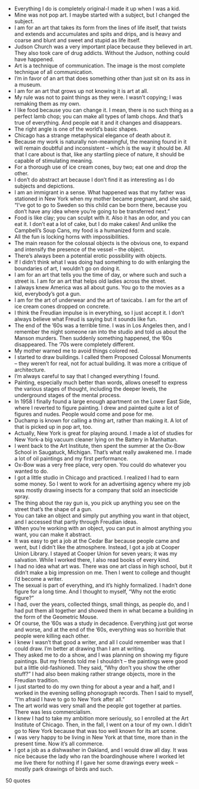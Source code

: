  - Everything I do is completely original-I made it up when I was a kid.
 - Mine was not pop art. I maybe started with a subject, but I changed the subject.
 - I am for an art that takes its form from the lines of life itself, that twists and extends and accumulates and spits and drips, and is heavy and coarse and blunt and sweet and stupid as life itself.
 - Judson Church was a very important place because they believed in art. They also took care of drug addicts. Without the Judson, nothing could have happened.
 - Art is a technique of communication. The image is the most complete technique of all communication.
 - I’m in favor of an art that does something other than just sit on its ass in a museum.
 - I am for an art that grows up not knowing it is art at all.
 - My rule was not to paint things as they were. I wasn’t copying; I was remaking them as my own.
 - I like food because you can change it. I mean, there is no such thing as a perfect lamb chop; you can make all types of lamb chops. And that’s true of everything. And people eat it and it changes and disappears.
 - The right angle is one of the world’s basic shapes.
 - Chicago has a strange metaphysical elegance of death about it.
 - Because my work is naturally non-meaningful, the meaning found in it will remain doubtful and inconsistent – which is the way it should be. All that I care about is that, like any startling piece of nature, it should be capable of stimulating meaning.
 - For a thorough use of ice cream cones, buy two; eat one and drop the other.
 - I don’t do abstract art because I don’t find it as interesting as I do subjects and depictions.
 - I am an immigrant in a sense. What happened was that my father was stationed in New York when my mother became pregnant, and she said, “I’ve got to go to Sweden so this child can be born there, because you don’t have any idea where you’re going to be transferred next.”
 - Food is like clay; you can sculpt with it. Also it has an odor, and you can eat it. I don’t eat a lot of cake, but I do make cakes! And unlike the Campbell’s Soup Cans, my food is a humanized form and scale.
 - All the fun is locking horns with impossibilities.
 - The main reason for the colossal objects is the obvious one, to expand and intensify the presence of the vessel – the object.
 - There’s always been a potential erotic possibility with objects.
 - If I didn’t think what I was doing had something to do with enlarging the boundaries of art, I wouldn’t go on doing it.
 - I am for an art that tells you the time of day, or where such and such a street is. I am for an art that helps old ladies across the street.
 - I always knew America was all about guns. You go to the movies as a kid, everybody’s got a gun.
 - I am for the art of underwear and the art of taxicabs. I am for the art of ice cream cones dropped on concrete.
 - I think the Freudian impulse is in everything, so I just accept it. I don’t always believe what Freud is saying but it sounds like fun.
 - The end of the ’60s was a terrible time. I was in Los Angeles then, and I remember the night someone ran into the studio and told us about the Manson murders. Then suddenly something happened, the ’60s disappeared. The ’70s were completely different.
 - My mother warned me to avoid things colored red.
 - I started to draw buildings. I called them Proposed Colossal Monuments – they weren’t for real, not for actual building. It was more a critique of architecture.
 - I’m always careful to say that I changed everything I found.
 - Painting, especially much better than words, allows oneself to express the various stages of thought, including the deeper levels, the underground stages of the mental process.
 - In 1958 I finally found a large enough apartment on the Lower East Side, where I reverted to figure painting. I drew and painted quite a lot of figures and nudes. People would come and pose for me.
 - Duchamp is known for calling a thing art, rather than making it. A lot of that is picked up in pop art, too.
 - Actually, New York is great for playing around. I made a lot of studies for New York-a big vacuum cleaner lying on the Battery in Manhattan.
 - I went back to the Art Institute, then spent the summer at the Ox-Bow School in Saugatuck, Michigan. That’s what really awakened me. I made a lot of oil paintings and my first performance.
 - Ox-Bow was a very free place, very open. You could do whatever you wanted to do.
 - I got a little studio in Chicago and practiced. I realized I had to earn some money. So I went to work for an advertising agency where my job was mostly drawing insects for a company that sold an insecticide spray.
 - The thing about the ray gun is, you pick up anything you see on the street that’s the shape of a gun.
 - You can take an object and simply put anything you want in that object, and I accessed that partly through Freudian ideas.
 - When you’re working with an object, you can put in almost anything you want, you can make it abstract.
 - It was easy to get a job at the Cedar Bar because people came and went, but I didn’t like the atmosphere. Instead, I got a job at Cooper Union Library. I stayed at Cooper Union for seven years; it was my salvation. While I worked there, I also read books of every kind.
 - I had no idea what art was. There was one art class in high school, but it didn’t make a big impression on me. Then I went to college and thought I’d become a writer.
 - The sexual is part of everything, and it’s highly formalized. I hadn’t done figure for a long time. And I thought to myself, “Why not the erotic figure?”
 - I had, over the years, collected things, small things, as people do, and I had put them all together and showed them in what became a building in the form of the Geometric Mouse.
 - Of course, the ’60s was a study in decadence. Everything just got worse and worse, and at the end of the ’60s, everything was so horrible that people were killing each other.
 - I knew I wasn’t that good a writer, and all I could remember was that I could draw. I’m better at drawing than I am at writing.
 - They asked me to do a show, and I was planning on showing my figure paintings. But my friends told me I shouldn’t – the paintings were good but a little old-fashioned. They said, “Why don’t you show the other stuff?” I had also been making rather strange objects, more in the Freudian tradition.
 - I just started to do my own thing for about a year and a half, and I worked in the evening selling phonograph records. Then I said to myself, “I’m afraid I have to go to New York after all.”
 - The art world was very small and the people got together at parties. There was less commercialism.
 - I knew I had to take my ambition more seriously, so I enrolled at the Art Institute of Chicago. Then, in the fall, I went on a tour of my own. I didn’t go to New York because that was too well known for its art scene.
 - I was very happy to be living in New York at that time, more than in the present time. Now it’s all commerce.
 - I got a job as a dishwasher in Oakland, and I would draw all day. It was nice because the lady who ran the boardinghouse where I worked let me live there for nothing if I gave her some drawings every week – mostly park drawings of birds and such.

50 quotes